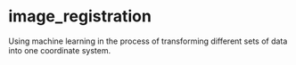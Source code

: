 # image_registration

Using machine learning in the process of transforming different sets of data into one coordinate system.